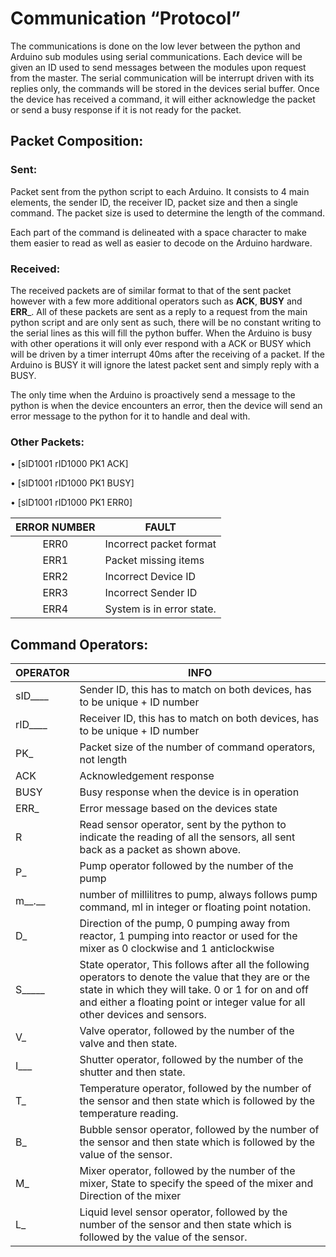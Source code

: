 # Communication “Protocol”



The communications is done on the low lever between the python and Arduino sub modules using serial communications. Each device will be given an ID used to send messages between the modules upon request from the master. The serial communication will be interrupt driven with its replies only, the commands will be stored in the devices serial buffer. Once the device has received a command, it will either acknowledge the packet or send a busy response if it is not ready for the packet.

## Packet Composition:

### __Sent__:

Packet sent from the python script to each Arduino. It consists to 4 main elements, the sender ID, the receiver ID, packet size and then a single command. The packet size is used to determine the length of the command. 

Each part of the command is delineated with a space character to make them easier to read as well as easier to decode on the Arduino hardware.

### __Received__:

The received packets are of similar format to that of the sent packet however with a few more additional operators such as __ACK__, __BUSY__ and __ERR___. All of these packets are sent as a reply to a request from the main python script and are only sent as such, there will be no constant writing to the serial lines as this will fill the python buffer. When the Arduino is busy with other operations it will only ever respond with a ACK or BUSY which will be driven by a timer interrupt 40ms after the receiving of a packet. If the Arduino is BUSY it will ignore the latest packet sent and simply reply with a BUSY.

The only time when the Arduino is proactively send a message to the python is when the device encounters an error, then the device will send an error message to the python for it to handle and deal with.

### __Other Packets__:

•	[sID1001 rID1000 PK1 ACK]

•	[sID1001 rID1000 PK1 BUSY]

•	[sID1001 rID1000 PK1 ERR0]

  | __ERROR NUMBER__ |	__FAULT__ | 
  | :------------: | -------- | 
  | ERR0	| Incorrect packet format |
  | ERR1	| Packet missing items | 
  | ERR2	| Incorrect Device ID | 
  | ERR3	| Incorrect Sender ID | 
  | ERR4	| System is in error state. | 

## Command Operators:

| __OPERATOR__ | __INFO__ |
| :------------ | -------- | 
| sID____ | 	Sender ID, this has to match on both devices, has to be unique + ID number |
| rID____ |	Receiver ID, this has to match on both devices, has to be unique + ID number |
| PK_ |	Packet size of the number of command operators, not length |
| ACK |	Acknowledgement response |
| BUSY |	Busy response when the device is in operation |
| ERR_ |	Error message based on the devices state |
| R |	Read sensor operator, sent by the python to indicate the reading of all the sensors, all sent back as a packet as shown above. |
| P_ |	Pump operator followed by the number of the pump |
| m__.__ |	number of millilitres to pump, always follows pump command, ml in integer or floating point notation. |
| D_ |	Direction of the pump, 0 pumping away from reactor, 1 pumping into reactor or used for the mixer as 0 clockwise and 1 anticlockwise |
| S_____  |	State operator, This follows after all the following operators to denote the value that they are or the state in which they will take. 0 or 1 for on and off and either a floating point or integer value for all other devices and sensors. |
| V_ |	Valve operator, followed by the number of the valve and then state. |
| I___ |	Shutter operator, followed by the number of the shutter and then state. |
| T_ |	Temperature operator, followed by the number of the sensor and then state which is followed by the temperature reading. |
| B_ |	Bubble sensor operator, followed by the number of the sensor and then state which is followed by the value of the sensor. |
| M_ |	Mixer operator, followed by the number of the mixer, State to specify the speed of the mixer and Direction of the mixer |
| L_ |	Liquid level sensor operator, followed by the number of the sensor and then state which is followed by the value of the sensor. |
